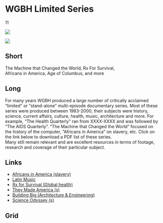 # WGBH Limited Series

11

![](http://placehold.it/348x196)

![](http://placehold.it/770x433)

## Short

The Machine that Changed the World, Rx For Survival,<br/>
Africans in America, Age of Columbus, and more

## Long

For many years WGBH produced a large number of critically acclaimed “limited”
or “stand-alone” multi-episode documentary series.  Most of these series were 
produced between 1983-2000;  their subjects were history, science, current affairs, 
culture, health, music, architecture and more.  For example, “The Health Quarterly” 
ran from XXXX-XXXX and was followed by “The AIDS Quarterly”.  “The Machine that 
Changed the World” focused on the history of the computer,  “Africans in America” 
on slavery, etc.  Click on the link below to download a PDF list of these series.  
Many still remain relevant and are excellent resources in terms of footage, research 
and coverage of their particular subject. 

## Links

- [Africans in America (slavery)](http://www.pbs.org/wgbh/aia/home.html)
- [Latin Music](http://www.pbs.org/wgbh/latinmusicusa/)
- [Rx for Survival (Global health)](http://www.pbs.org/wgbh/rxforsurvival/)
- [They Made America  (s)](http://www.pbs.org/wgbh/theymadeamerica/)
- [Building Big (Architecture & Engineering)](http://www.pbs.org/wgbh/buildingbig/)
- [Science Odyssey (s)](http://www.pbs.org/wgbh/aso/tvseries/promo/program.html)

## Grid

